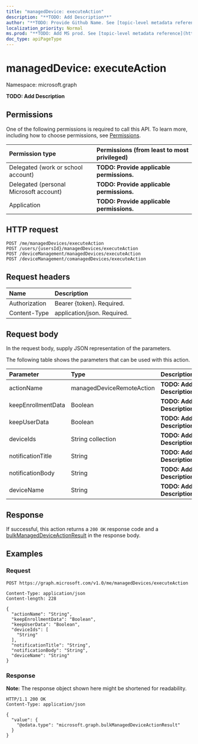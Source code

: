 ```yaml
---
title: "managedDevice: executeAction"
description: "**TODO: Add Description**"
author: "**TODO: Provide Github Name. See [topic-level metadata reference](https://msgo.azurewebsites.net/add/document/guidelines/metadata.html#topic-level-metadata)**"
localization_priority: Normal
ms.prod: "**TODO: Add MS prod. See [topic-level metadata reference](https://msgo.azurewebsites.net/add/document/guidelines/metadata.html#topic-level-metadata)**"
doc_type: apiPageType
---
```


# managedDevice: executeAction
Namespace: microsoft.graph



**TODO: Add Description**

## Permissions
One of the following permissions is required to call this API. To learn more, including how to choose permissions, see [Permissions](/graph/permissions-reference).

|Permission type|Permissions (from least to most privileged)|
|:---|:---|
|Delegated (work or school account)|**TODO: Provide applicable permissions.**|
|Delegated (personal Microsoft account)|**TODO: Provide applicable permissions.**|
|Application|**TODO: Provide applicable permissions.**|

## HTTP request

<!-- {
  "blockType": "ignored"
}
-->
``` http
POST /me/managedDevices/executeAction
POST /users/{usersId}/managedDevices/executeAction
POST /deviceManagement/managedDevices/executeAction
POST /deviceManagement/comanagedDevices/executeAction
```

## Request headers
|Name|Description|
|:---|:---|
|Authorization|Bearer {token}. Required.|
|Content-Type|application/json. Required.|

## Request body
In the request body, supply JSON representation of the parameters.

The following table shows the parameters that can be used with this action.

|Parameter|Type|Description|
|:---|:---|:---|
|actionName|managedDeviceRemoteAction|**TODO: Add Description**|
|keepEnrollmentData|Boolean|**TODO: Add Description**|
|keepUserData|Boolean|**TODO: Add Description**|
|deviceIds|String collection|**TODO: Add Description**|
|notificationTitle|String|**TODO: Add Description**|
|notificationBody|String|**TODO: Add Description**|
|deviceName|String|**TODO: Add Description**|



## Response

If successful, this action returns a `200 OK` response code and a [bulkManagedDeviceActionResult](../resources/bulkmanageddeviceactionresult.md) in the response body.

## Examples

### Request
<!-- {
  "blockType": "request",
  "name": "manageddevice_executeaction"
}
-->
``` http
POST https://graph.microsoft.com/v1.0/me/managedDevices/executeAction

Content-Type: application/json
Content-length: 228

{
  "actionName": "String",
  "keepEnrollmentData": "Boolean",
  "keepUserData": "Boolean",
  "deviceIds": [
    "String"
  ],
  "notificationTitle": "String",
  "notificationBody": "String",
  "deviceName": "String"
}
```


### Response
**Note:** The response object shown here might be shortened for readability.
<!-- {
  "blockType": "response",
  "truncated": true,
  "@odata.type": "microsoft.graph.bulkManagedDeviceActionResult"
}
-->
``` http
HTTP/1.1 200 OK
Content-Type: application/json

{
  "value": {
    "@odata.type": "microsoft.graph.bulkManagedDeviceActionResult"
  }
}
```

